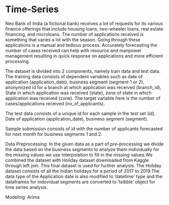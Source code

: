 # Time-Series

Neo Bank of India (a fictional bank) receives a lot of requests for its various finance offerings that include housing loans, two-wheeler loans, real estate financing, and microloans. The number of applications received is something that varies a lot with the season. Going through these applications is a manual and tedious process.
Accurately forecasting the number of cases received can help with resource and manpower management resulting in quick response on applications and more efficient processing.

The dataset is divided into 2 components, namely train data and test data. The training data consists of dependent variables such as date of application (application_date), business segment (segment 1 or 2), anonymized id for a branch at which application was received (branch_id), State in which application was received (state), zone of state in which application was received (zone). The target variable here is the number of cases/applications received (no_of_applicants).

The test data consists of a unique id for each sample in the test set (id), Date of application (application_date), business segment (segment).

Sample submission consists of id with the number of applicants forecasted for next month for business segments 1 and 2.

Data Preprocessing:
In the given data as a part of pre-processing we divide the data based on the business segments to analyze them individually for the missing values we use Interpolation to fill in the missing values.We combined the dataset with Holiday dataset downloaded from Kaggle through left join. This final dataset is used for further analysis. The Holiday dataset consists of all the Indian holidays for a period of 2017 to 2019.The data type of the Application date is also modified to ‘datetime’ type and the dataframes for indovidual segments are converted to ‘tsibble’ object for time series analysis.

Modeling:
Arima
